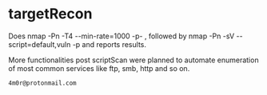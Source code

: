 # targetRecon

Does nmap -Pn -T4 --min-rate=1000 -p- <ip>, followed by nmap -Pn -sV --script=default,vuln -p <openPorts> <ip> and reports results.

More functionalities post scriptScan were planned to automate enumeration of most common services like ftp, smb, http and so on.

```4m0r@protonmail.com```
